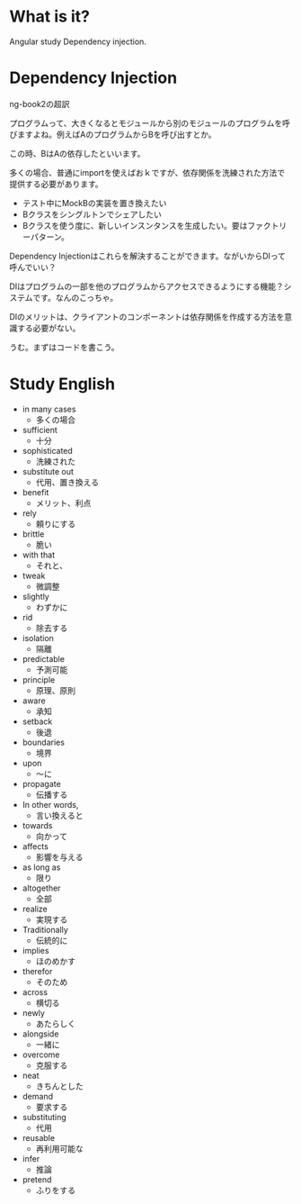 # What is it?

Angular study Dependency injection.

# Dependency Injection

ng-book2の超訳

プログラムって、大きくなるとモジュールから別のモジュールのプログラムを呼びますよね。例えばAのプログラムからBを呼び出すとか。

この時、BはAの依存したといいます。

多くの場合、普通にimportを使えばおｋですが、依存関係を洗練された方法で提供する必要があります。

* テスト中にMockBの実装を置き換えたい
* Bクラスをシングルトンでシェアしたい
* Bクラスを使う度に、新しいインスンタンスを生成したい。要はファクトリーパターン。

Dependency Injectionはこれらを解決することができます。ながいからDIって呼んでいい？

DIはプログラムの一部を他のプログラムからアクセスできるようにする機能？システムです。なんのこっちゃ。

DIのメリットは、クライアントのコンポーネントは依存関係を作成する方法を意識する必要がない。

うむ。まずはコードを書こう。


# Study English

* in many cases
    * 多くの場合
* sufficient
    * 十分
* sophisticated
    * 洗練された
* substitute out 
    * 代用、置き換える
* benefit
    * メリット、利点
* rely
    * 頼りにする
* brittle
    * 脆い
* with that
    * それと、
* tweak
    * 微調整
* slightly
    * わずかに
* rid
    * 除去する
* isolation
    * 隔離
* predictable
    * 予測可能
* principle
    * 原理、原則
* aware
    * 承知
* setback
    * 後退
* boundaries
    * 境界
* upon
    * 〜に
* propagate
    * 伝播する
* In other words,
    * 言い換えると
* towards
    * 向かって
* affects
    * 影響を与える
* as long as
    * 限り
* altogether
    * 全部
* realize
    * 実現する
* Traditionally
    * 伝統的に
* implies
    * ほのめかす
* therefor
    * そのため
* across
    * 横切る
* newly
    * あたらしく
* alongside
    * 一緒に
* overcome
    * 克服する
* neat
    * きちんとした
* demand
    * 要求する
* substituting
    * 代用
* reusable
    * 再利用可能な
* infer
    * 推論
* pretend
    * ふりをする
